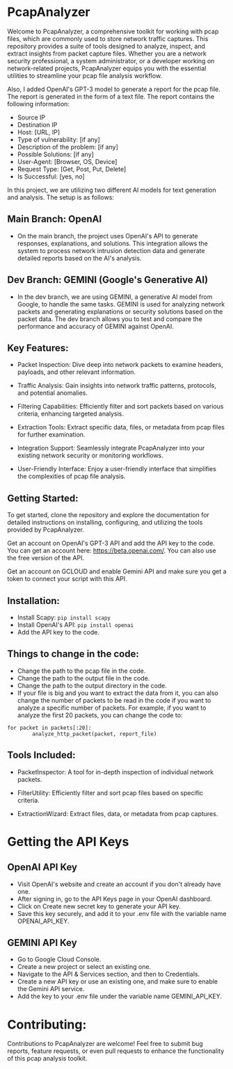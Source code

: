 # PcapAnalyzer
Welcome to PcapAnalyzer, a comprehensive toolkit for working with pcap files, which are commonly used to store network traffic captures. This repository provides a suite of tools designed to analyze, inspect, and extract insights from packet capture files. Whether you are a network security professional, a system administrator, or a developer working on network-related projects, PcapAnalyzer equips you with the essential utilities to streamline your pcap file analysis workflow.

Also, I added OpenAI's GPT-3 model to generate a report for the pcap file. The report is generated in the form of a text file. The report contains the following information:

- Source IP
- Destination IP
- Host: [URL, IP]
- Type of vulnerability: [if any]
- Description of the problem: [if any]
- Possible Solutions: [if any]
- User-Agent: [Browser, OS, Device]
- Request Type: [Get, Post, Put, Delete]
- Is Successful: [yes, no]

In this project, we are utilizing two different AI models for text generation and analysis. The setup is as follows:

## Main Branch: OpenAI

- On the main branch, the project uses OpenAI's API to generate responses, explanations, and solutions. This integration allows the system to process network intrusion detection data and generate detailed reports based on the AI's analysis.

## Dev Branch: GEMINI (Google's Generative AI)

- In the dev branch, we are using GEMINI, a generative AI model from Google, to handle the same tasks. GEMINI is used for analyzing network packets and generating explanations or security solutions based on the packet data. The dev branch allows you to test and compare the performance and accuracy of GEMINI against OpenAI.

## Key Features:
- Packet Inspection: Dive deep into network packets to examine headers, payloads, and other relevant information.

- Traffic Analysis: Gain insights into network traffic patterns, protocols, and potential anomalies.

- Filtering Capabilities: Efficiently filter and sort packets based on various criteria, enhancing targeted analysis.

- Extraction Tools: Extract specific data, files, or metadata from pcap files for further examination.

- Integration Support: Seamlessly integrate PcapAnalyzer into your existing network security or monitoring workflows.

- User-Friendly Interface: Enjoy a user-friendly interface that simplifies the complexities of pcap file analysis.

## Getting Started:
To get started, clone the repository and explore the documentation for detailed instructions on installing, configuring, and utilizing the tools provided by PcapAnalyzer.

Get an account on OpenAI's GPT-3 API and add the API key to the code. You can get an account here: https://beta.openai.com/. You can also use the free version of the API.

Get an account on GCLOUD and enable Gemini API and make sure you get a token to connect your script with this API. 


## Installation:
- Install Scapy: `pip install scapy`
- Install OpenAI's API: `pip install openai`
- Add the API key to the code.

## Things to change in the code:
- Change the path to the pcap file in the code.
- Change the path to the output file in the code.
- Change the path to the output directory in the code.
- If your file is big and you want to extract the data from it, you can also change the number of packets to be read in the code if you want to analyze a specific number of packets. For example, if you want to analyze the first 20 packets, you can change the code to:

```
for packet in packets[:20]:
        analyze_http_packet(packet, report_file)
```

## Tools Included:
- PacketInspector: A tool for in-depth inspection of individual network packets.

- FilterUtility: Efficiently filter and sort pcap files based on specific criteria.

- ExtractionWizard: Extract files, data, or metadata from pcap captures.

# Getting the API Keys

## OpenAI API Key

- Visit OpenAI's website and create an account if you don't already have one.
- After signing in, go to the API Keys page in your OpenAI dashboard.
- Click on Create new secret key to generate your API key.
- Save this key securely, and add it to your .env file with the variable name OPENAI_API_KEY.

## GEMINI API Key

- Go to Google Cloud Console.
- Create a new project or select an existing one.
- Navigate to the API & Services section, and then to Credentials.
- Create a new API key or use an existing one, and make sure to enable the Gemini API service.
- Add the key to your .env file under the variable name GEMINI_API_KEY.

# Contributing:
Contributions to PcapAnalyzer are welcome! Feel free to submit bug reports, feature requests, or even pull requests to enhance the functionality of this pcap analysis toolkit.

